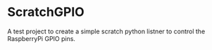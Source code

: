 ScratchGPIO
===========
A test project to create a simple scratch python listner to control the RaspberryPi GPIO pins.